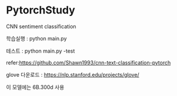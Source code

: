 # PytorchStudy
CNN sentiment classification


학습실행 : python main.py

테스트 : python main.py -test

refer:https://github.com/Shawn1993/cnn-text-classification-pytorch

glove 다운로드 : https://nlp.stanford.edu/projects/glove/

이 모델에는 6B.300d 사용

